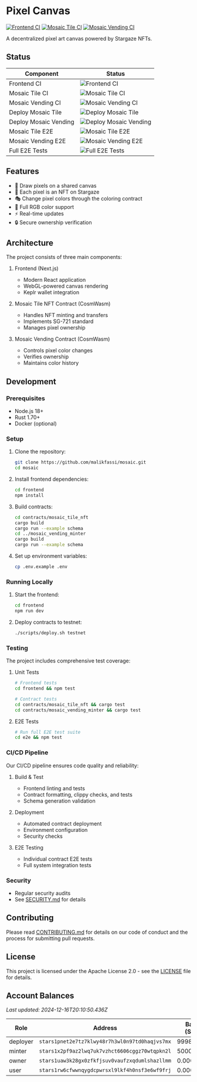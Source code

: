 # Pixel Canvas

[![Frontend CI](https://img.shields.io/endpoint?url=https://gist.githubusercontent.com/malikfassi/1ff46a4915f58fa0fce5cab7577f94f1/raw/frontend-ci.json)](https://github.com/malikfassi/mosaic/actions/workflows/pixel-canvas.yml)
[![Mosaic Tile CI](https://img.shields.io/endpoint?url=https://gist.githubusercontent.com/malikfassi/1ff46a4915f58fa0fce5cab7577f94f1/raw/mosaic-tile-ci.json)](https://github.com/malikfassi/mosaic/actions/workflows/pixel-canvas.yml)
[![Mosaic Vending CI](https://img.shields.io/endpoint?url=https://gist.githubusercontent.com/malikfassi/1ff46a4915f58fa0fce5cab7577f94f1/raw/mosaic-vending-ci.json)](https://github.com/malikfassi/mosaic/actions/workflows/pixel-canvas.yml)

A decentralized pixel art canvas powered by Stargaze NFTs.

## Status

| Component | Status |
|-----------|--------|
| Frontend CI | ![Frontend CI](https://img.shields.io/endpoint?url=https://gist.githubusercontent.com/malikfassi/1ff46a4915f58fa0fce5cab7577f94f1/raw/frontend-ci.json) |
| Mosaic Tile CI | ![Mosaic Tile CI](https://img.shields.io/endpoint?url=https://gist.githubusercontent.com/malikfassi/1ff46a4915f58fa0fce5cab7577f94f1/raw/mosaic-tile-ci.json) |
| Mosaic Vending CI | ![Mosaic Vending CI](https://img.shields.io/endpoint?url=https://gist.githubusercontent.com/malikfassi/1ff46a4915f58fa0fce5cab7577f94f1/raw/mosaic-vending-ci.json) |
| Deploy Mosaic Tile | ![Deploy Mosaic Tile](https://img.shields.io/endpoint?url=https://gist.githubusercontent.com/malikfassi/1ff46a4915f58fa0fce5cab7577f94f1/raw/deploy-mosaic-tile.json) |
| Deploy Mosaic Vending | ![Deploy Mosaic Vending](https://img.shields.io/endpoint?url=https://gist.githubusercontent.com/malikfassi/1ff46a4915f58fa0fce5cab7577f94f1/raw/deploy-mosaic-vending.json) |
| Mosaic Tile E2E | ![Mosaic Tile E2E](https://img.shields.io/endpoint?url=https://gist.githubusercontent.com/malikfassi/1ff46a4915f58fa0fce5cab7577f94f1/raw/mosaic-tile-e2e.json) |
| Mosaic Vending E2E | ![Mosaic Vending E2E](https://img.shields.io/endpoint?url=https://gist.githubusercontent.com/malikfassi/1ff46a4915f58fa0fce5cab7577f94f1/raw/mosaic-vending-e2e.json) |
| Full E2E Tests | ![Full E2E Tests](https://img.shields.io/endpoint?url=https://gist.githubusercontent.com/malikfassi/1ff46a4915f58fa0fce5cab7577f94f1/raw/full-e2e.json) |

## Features

- 🎨 Draw pixels on a shared canvas
- 🔗 Each pixel is an NFT on Stargaze
- 🎭 Change pixel colors through the coloring contract
- 🌈 Full RGB color support
- ⚡ Real-time updates
- 🔒 Secure ownership verification

## Architecture

The project consists of three main components:

1. Frontend (Next.js)
   - Modern React application
   - WebGL-powered canvas rendering
   - Keplr wallet integration

2. Mosaic Tile NFT Contract (CosmWasm)
   - Handles NFT minting and transfers
   - Implements SG-721 standard
   - Manages pixel ownership

3. Mosaic Vending Contract (CosmWasm)
   - Controls pixel color changes
   - Verifies ownership
   - Maintains color history

## Development

### Prerequisites

- Node.js 18+
- Rust 1.70+
- Docker (optional)

### Setup

1. Clone the repository:
   ```bash
   git clone https://github.com/malikfassi/mosaic.git
   cd mosaic
   ```

2. Install frontend dependencies:
   ```bash
   cd frontend
   npm install
   ```

3. Build contracts:
   ```bash
   cd contracts/mosaic_tile_nft
   cargo build
   cargo run --example schema
   cd ../mosaic_vending_minter
   cargo build
   cargo run --example schema
   ```

4. Set up environment variables:
   ```bash
   cp .env.example .env
   ```

### Running Locally

1. Start the frontend:
   ```bash
   cd frontend
   npm run dev
   ```

2. Deploy contracts to testnet:
   ```bash
   ./scripts/deploy.sh testnet
   ```

### Testing

The project includes comprehensive test coverage:

1. Unit Tests
   ```bash
   # Frontend tests
   cd frontend && npm test
   
   # Contract tests
   cd contracts/mosaic_tile_nft && cargo test
   cd contracts/mosaic_vending_minter && cargo test
   ```

2. E2E Tests
   ```bash
   # Run full E2E test suite
   cd e2e && npm test
   ```

### CI/CD Pipeline

Our CI/CD pipeline ensures code quality and reliability:

1. Build & Test
   - Frontend linting and tests
   - Contract formatting, clippy checks, and tests
   - Schema generation validation

2. Deployment
   - Automated contract deployment
   - Environment configuration
   - Security checks

3. E2E Testing
   - Individual contract E2E tests
   - Full system integration tests

### Security

- Regular security audits
- See [SECURITY.md](SECURITY.md) for details

## Contributing

Please read [CONTRIBUTING.md](CONTRIBUTING.md) for details on our code of conduct and the process for submitting pull requests.

## License

This project is licensed under the Apache License 2.0 - see the [LICENSE](LICENSE) file for details.

## Account Balances

*Last updated: 2024-12-16T20:10:50.436Z*

| Role | Address | Balance (STARS) |
|------|---------|----------------|
| deployer | `stars1pnet2e7tz7klwy48r7h3wl0n97td0haqjvs7mx` | 9998.905565 |
| minter | `stars1x2pf9az2lwq7uk7vzhct6606cggz70wtqpkn2l` | 5000.000000 |
| owner | `stars1uaw3k28gx0zfkfjsuv0vaufzxqdumlshazllmm` | 0.000000 |
| user | `stars1rw6cfwwnqygdcpwrsxl9lkf4h0nsf3e6wf9frj` | 0.000000 |
